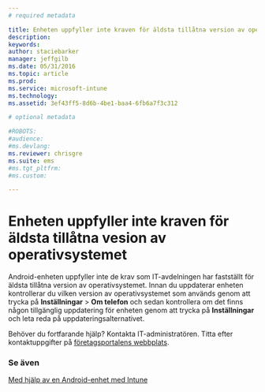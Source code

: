```yaml
---
# required metadata

title: Enheten uppfyller inte kraven för äldsta tillåtna version av operativsystemet | Microsoft Intune
description:
keywords:
author: staciebarker
manager: jeffgilb
ms.date: 05/31/2016
ms.topic: article
ms.prod:
ms.service: microsoft-intune
ms.technology:
ms.assetid: 3ef43ff5-8d6b-4be1-baa4-6fb6a7f3c312

# optional metadata

#ROBOTS:
#audience:
#ms.devlang:
ms.reviewer: chrisgre
ms.suite: ems
#ms.tgt_pltfrm:
#ms.custom:

---
```



# Enheten uppfyller inte kraven för äldsta tillåtna vesion av operativsystemet

Android-enheten uppfyller inte de krav som IT-avdelningen har fastställt för äldsta tillåtna version av operativsystemet. Innan du uppdaterar enheten kontrollerar du vilken version av operativsystemet som används genom att trycka på **Inställningar** &gt; **Om telefon** och sedan kontrollera om det finns någon tillgänglig uppdatering för enheten genom att trycka på **Inställningar** och leta reda på uppdateringsalternativet.

Behöver du fortfarande hjälp? Kontakta IT-administratören. Titta efter kontaktuppgifter på [företagsportalens webbplats](http://portal.manage.microsoft.com).

### Se även
[Med hjälp av en Android-enhet med Intune](using-your-android-device-with-intune.md)

<!--HONumber=Jun16_HO2-->


